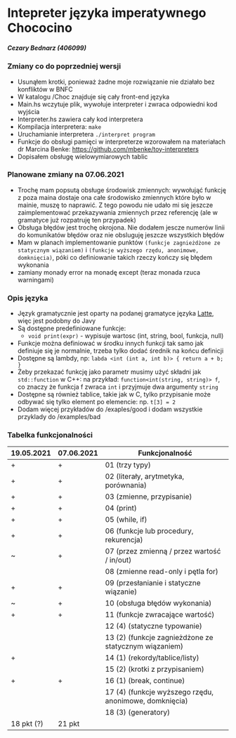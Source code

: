 # Intepreter języka imperatywnego Chococino
##### Cezary Bednarz (406099)

### Zmiany co do poprzedniej wersji
 - Usunąłem krotki, ponieważ żadne moje rozwiązanie nie działało bez konfliktów w BNFC
 - W katalogu /Choc znajduje się cały front-end języka
 - Main.hs wczytuje plik, wywołuje interpreter i zwraca odpowiedni kod wyjścia
 - Interpreter.hs zawiera cały kod interpretera
 - Kompilacja interpretera: `make`
 - Uruchamianie interpretera `./interpret program`
 - Funkcje do obsługi pamięci w interpreterze wzorowałem na materiałach dr Marcina Benke: https://github.com/mbenke/toy-interpreters
 - Dopisałem obsługę wielowymiarowych tablic

### Planowane zmiany na 07.06.2021
 - Trochę mam popsutą obsługe środowisk zmiennych: wywołująć funkcję z poza maina dostaje ona całe środowisko zmiennych które było w mainie, muszę to naprawić. Z tego powodu nie udało mi się jeszcze zaimplementować przekazywania zmiennych przez referencję (ale w gramatyce już rozpatruję ten przypadek)
 - Obsługa błędów jest trochę okrojona. Nie dodałem jescze numerów linii do komunikatów błędów oraz nie obsluguję jeszcze wszystkich błędów
 - Mam w planach implementowanie punktów `(funkcje zagnieżdżone ze statycznym wiązaniem)` i `(funkcje wyższego rzędu, anonimowe, domknięcia)`, póki co definiowanie takich rzeczy kończy się błędem wykonania
 - zamiany monady error na monadę except (teraz monada rzuca warningami)

### Opis języka
 - Język gramatycznie jest oparty na podanej gramatyce języka [Latte](https://www.mimuw.edu.pl/~ben/Zajecia/Mrj2020/Latte/), więc jest podobny do Javy
 - Są dostępne predefiniowane funkcje:
     - `void print(expr)` - wypisuje wartosc (int, string, bool, funkcja, null)
 - Funkcje można definiować w środku innych funkcji tak samo jak definiuje się je normalnie, trzeba tylko dodać średnik na końcu definicji
 - Dostępne są lambdy, np: `labda <int (int a, int b)> { return a + b; }`
 - Żeby przekazać funkcję jako parametr musimy użyć składni jak `std::function` w C++: na przykład: `function<int(string, string)> f`, co znaczy że funkcja f zwraca `int` i przyjmuje dwa argumenty `string`
 - Dostępne są również tablice, takie jak w C, tylko przypisanie może odbywać się tylko element po elemencie: np. `t[3] = 2`
 - Dodam więcej przykładów do /exaples/good i dodam wszystkie przyklady do /examples/bad


### Tabelka funkcjonalności

| 19.05.2021 | 07.06.2021 | Funkcjonalność |
| ---------- | ---------- | --------------
|  +         |  +         | 01 (trzy typy)
|  +         |  +         | 02 (literały, arytmetyka, porównania)
|  +         |  +         | 03 (zmienne, przypisanie)
|  +         |  +         | 04 (print)
|  +         |  +         | 05 (while, if)
|  +         |  +         | 06 (funkcje lub procedury, rekurencja)
|  ~         |  +         | 07 (przez zmienną / przez wartość / in/out)
|            |            | 08 (zmienne read-only i pętla for)
|  +         |  +         | 09 (przesłanianie i statyczne wiązanie)
|  ~         |  +         | 10 (obsługa błędów wykonania)
|  +         |  +         | 11 (funkcje zwracające wartość)
|            |            | 12 (4) (statyczne typowanie)
|            |            | 13 (2) (funkcje zagnieżdżone ze statycznym wiązaniem)
|  +         |            | 14 (1) (rekordy/tablice/listy)
|            |            | 15 (2) (krotki z przypisaniem)
|  +         |  +         | 16 (1) (break, continue)
|            |            | 17 (4) (funkcje wyższego rzędu, anonimowe, domknięcia)
|            |            | 18 (3) (generatory)
| 18 pkt (?) |  21 pkt    |













